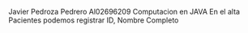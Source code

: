 Javier Pedroza Pedrero Al02696209
Computacion en JAVA
En el alta Pacientes podemos registrar ID, Nombre Completo 

